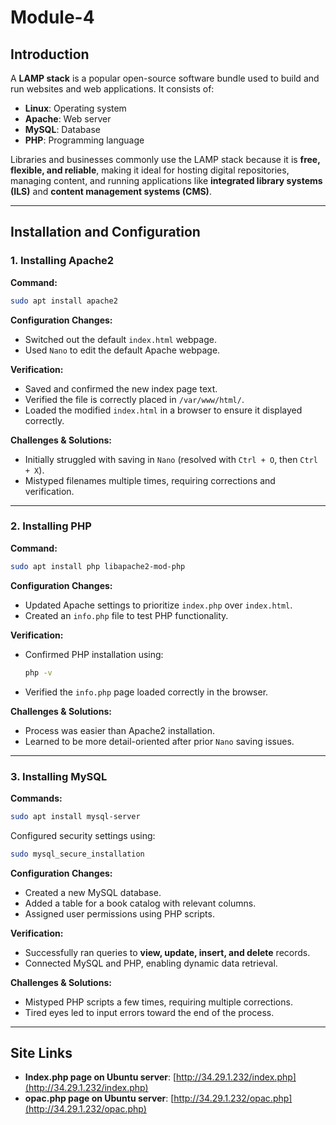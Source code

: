 # Module-4

## Introduction

A **LAMP stack** is a popular open-source software bundle used to build and run websites and web applications. It consists of:

- **Linux**: Operating system  
- **Apache**: Web server  
- **MySQL**: Database  
- **PHP**: Programming language  

Libraries and businesses commonly use the LAMP stack because it is **free, flexible, and reliable**, making it ideal for hosting digital repositories, managing content, and running applications like **integrated library systems (ILS)** and **content management systems (CMS)**.

---

## Installation and Configuration

### 1. Installing Apache2  

**Command:**  
```sh
sudo apt install apache2
```

**Configuration Changes:**  
- Switched out the default `index.html` webpage.  
- Used `Nano` to edit the default Apache webpage.  

**Verification:**  
- Saved and confirmed the new index page text.  
- Verified the file is correctly placed in `/var/www/html/`.  
- Loaded the modified `index.html` in a browser to ensure it displayed correctly.  

**Challenges & Solutions:**  
- Initially struggled with saving in `Nano` (resolved with `Ctrl + O`, then `Ctrl + X`).  
- Mistyped filenames multiple times, requiring corrections and verification.  

---

### 2. Installing PHP  

**Command:**  
```sh
sudo apt install php libapache2-mod-php
```

**Configuration Changes:**  
- Updated Apache settings to prioritize `index.php` over `index.html`.  
- Created an `info.php` file to test PHP functionality.  

**Verification:**  
- Confirmed PHP installation using:  
  ```sh
  php -v
  ```
- Verified the `info.php` page loaded correctly in the browser.  

**Challenges & Solutions:**  
- Process was easier than Apache2 installation.  
- Learned to be more detail-oriented after prior `Nano` saving issues.  

---

### 3. Installing MySQL  

**Commands:**  
```sh
sudo apt install mysql-server
```

Configured security settings using:  
```sh
sudo mysql_secure_installation
```

**Configuration Changes:**  
- Created a new MySQL database.  
- Added a table for a book catalog with relevant columns.  
- Assigned user permissions using PHP scripts.  

**Verification:**  
- Successfully ran queries to **view, update, insert, and delete** records.  
- Connected MySQL and PHP, enabling dynamic data retrieval.  

**Challenges & Solutions:**  
- Mistyped PHP scripts a few times, requiring multiple corrections.  
- Tired eyes led to input errors toward the end of the process.  

---

## Site Links

- **Index.php page on Ubuntu server**: [http://34.29.1.232/index.php](http://34.29.1.232/index.php)  
- **opac.php page on Ubuntu server**: [http://34.29.1.232/opac.php](http://34.29.1.232/opac.php)  
